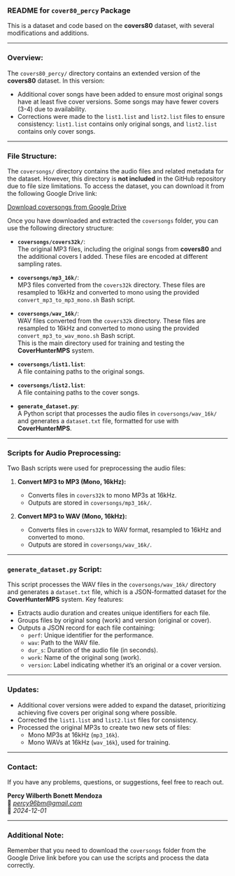 ### README for `cover80_percy` Package

This is a dataset and code based on the **covers80** dataset, with several modifications and additions.

---

### Overview:
The `covers80_percy/` directory contains an extended version of the **covers80** dataset. In this version:
- Additional cover songs have been added to ensure most original songs have at least five cover versions. Some songs may have fewer covers (3-4) due to availability.
- Corrections were made to the `list1.list` and `list2.list` files to ensure consistency: `list1.list` contains only original songs, and `list2.list` contains only cover songs.

---

### File Structure:
The `coversongs/` directory contains the audio files and related metadata for the dataset. However, this directory is **not included** in the GitHub repository due to file size limitations. To access the dataset, you can download it from the following Google Drive link:

[Download coversongs from Google Drive](<https://drive.google.com/file/d/1uPbN65mrkqjgbjQn61K7dhHlJ_ngvK4R/view?usp=share_link>)

Once you have downloaded and extracted the `coversongs` folder, you can use the following directory structure:

- **`coversongs/covers32k/`**:  
  The original MP3 files, including the original songs from **covers80** and the additional covers I added. These files are encoded at different sampling rates.

- **`coversongs/mp3_16k/`**:  
  MP3 files converted from the `covers32k` directory. These files are resampled to 16kHz and converted to mono using the provided `convert_mp3_to_mp3_mono.sh` Bash script.

- **`coversongs/wav_16k/`**:  
  WAV files converted from the `covers32k` directory. These files are resampled to 16kHz and converted to mono using the provided `convert_mp3_to_wav_mono.sh` Bash script.  
  This is the main directory used for training and testing the **CoverHunterMPS** system.

- **`coversongs/list1.list`**:  
  A file containing paths to the original songs.  

- **`coversongs/list2.list`**:  
  A file containing paths to the cover songs.

- **`generate_dataset.py`**:  
  A Python script that processes the audio files in `coversongs/wav_16k/` and generates a `dataset.txt` file, formatted for use with **CoverHunterMPS**.

---

### Scripts for Audio Preprocessing:
Two Bash scripts were used for preprocessing the audio files:

1. **Convert MP3 to MP3 (Mono, 16kHz):**
   - Converts files in `covers32k` to mono MP3s at 16kHz.  
   - Outputs are stored in `coversongs/mp3_16k/`.

2. **Convert MP3 to WAV (Mono, 16kHz):**
   - Converts files in `covers32k` to WAV format, resampled to 16kHz and converted to mono.  
   - Outputs are stored in `coversongs/wav_16k/`.

---

### `generate_dataset.py` Script:
This script processes the WAV files in the `coversongs/wav_16k/` directory and generates a `dataset.txt` file, which is a JSON-formatted dataset for the **CoverHunterMPS** system. Key features:
- Extracts audio duration and creates unique identifiers for each file.
- Groups files by original song (work) and version (original or cover).
- Outputs a JSON record for each file containing:
  - `perf`: Unique identifier for the performance.
  - `wav`: Path to the WAV file.
  - `dur_s`: Duration of the audio file (in seconds).
  - `work`: Name of the original song (work).
  - `version`: Label indicating whether it’s an original or a cover version.

---

### Updates:
- Additional cover versions were added to expand the dataset, prioritizing achieving five covers per original song where possible.
- Corrected the `list1.list` and `list2.list` files for consistency.
- Processed the original MP3s to create two new sets of files:
  - Mono MP3s at 16kHz (`mp3_16k`).
  - Mono WAVs at 16kHz (`wav_16k`), used for training.

---

### Contact:
If you have any problems, questions, or suggestions, feel free to reach out.

**Percy Wilberth Bonett Mendoza**  
📧 *percy96bm@gmail.com*  
📅 *2024-12-01*

---

### Additional Note:
Remember that you need to download the `coversongs` folder from the Google Drive link before you can use the scripts and process the data correctly.

